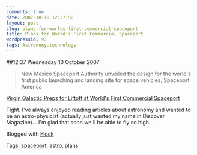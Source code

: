 ```yaml
---
comments: true
date: 2007-10-10 12:37:58
layout: post
slug: plans-for-worlds-first-commercial-spaceport
title: Plans for World's First Commercial Spaceport
wordpressid: 93
tags: Astronomy,technology
---
```


##12:37 Wednesday 10 October 2007

> New Mexico Spaceport Authority unveiled the design for the world's first public launching and landing site for space vehicles, Spaceport America

[Virgin Galactic Preps for Liftoff at World's First Commercial Spaceport](http://www.wired.com/science/space/magazine/15-10/st_spaceport)


Tight. I've always enjoyed reading articles about astronomy and wanted to be an astro-physicist (actually just wanted my name in Discover Magazine)... I'm glad that soon we'll be able to fly so high...

Blogged with [Flock](http://www.flock.com/blogged-with-flock)

Tags: [spaceport](http://technorati.com/tag/spaceport), [astro](http://technorati.com/tag/astro), [ plans](http://technorati.com/tag/%20plans)
